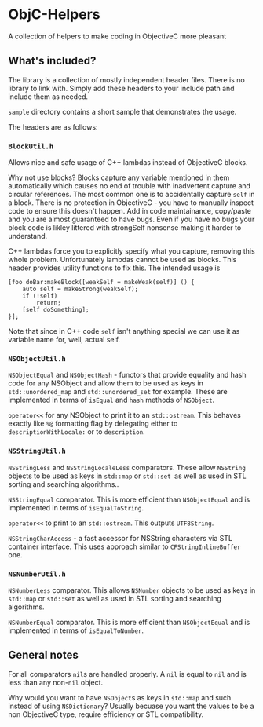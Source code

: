# ObjC-Helpers #

A collection of helpers to make coding in ObjectiveC more pleasant

## What's included? ##

The library is a collection of mostly independent header files. There is no library to link with. Simply add these headers to your include path and include them as needed.

`sample` directory contains a short sample that demonstrates the usage.

The headers are as follows:

### `BlockUtil.h` ###

Allows nice and safe usage of C++ lambdas instead of ObjectiveC blocks.
 
Why not use blocks? Blocks capture any variable mentioned in them automatically which
causes no end of trouble with inadvertent capture and circular references. The most 
common one is to accidentally capture `self` in a block. There is no protection in 
ObjectiveC - you have to manually inspect code to ensure this doesn't happen. 
Add in code maintainance, copy/paste and you are almost guaranteed to have bugs.
Even if you have no bugs your block code is likley littered with strongSelf
nonsense making it harder to understand.
 
C++ lambdas force you to explicitly specify what you capture, removing this whole problem.
Unfortunately lambdas cannot be used as blocks. This header provides utility functions
to fix this.
The intended usage is

```objc 
[foo doBar:makeBlock([weakSelf = makeWeak(self)] () {
    auto self = makeStrong(weakSelf);
    if (!self)
        return;
    [self doSomething];
}];
```
 
 Note that since in C++ code `self` isn't anything special we can use it as variable name
 for, well, actual self.


### `NSObjectUtil.h` ###

`NSObjectEqual` and `NSObjectHash` - functors that provide equality and hash code for any NSObject and allow them to be used as keys in `std::unordered_map` and `std::unordered_set` for example. These are implemented in terms of `isEqual` and `hash` methods of `NSObject`. 

`operator<<` for any NSObject to print it to an `std::ostream`. This behaves exactly like `%@` formatting flag by delegating either to `descriptionWithLocale:` or to `description`.

### `NSStringUtil.h` ###

`NSStringLess` and `NSStringLocaleLess` comparators. These allow `NSString` objects to be used as keys in `std::map` or `std::set `as well as used in STL sorting and searching algorithms..  

`NSStringEqual` comparator. This is more efficient than `NSObjectEqual` and is implemented in terms of `isEqualToString`. 

`operator<<` to print to an `std::ostream`. This outputs `UTF8String`.

`NSStringCharAccess` -  a fast accessor for NSString characters via STL container interface. This uses approach similar to `CFStringInlineBuffer` one.

### `NSNumberUtil.h` ###

`NSNumberLess` comparator. This allows `NSNumber` objects to be used as keys in `std::map` or `std::set` as well as used in STL sorting and searching algorithms.  

`NSNumberEqual` comparator. This is more efficient than `NSObjectEqual` and is implemented in terms of `isEqualToNumber`. 

## General notes ##

For all comparators `nil`s are handled properly. A `nil` is equal to `nil` and is less than any non-`nil` object.

Why would you want to have `NSObject`s as keys in `std::map` and such instead of using `NSDictionary`? Usually becuase you want the values to be a non ObjectiveC type, require efficiency or STL compatibility.


